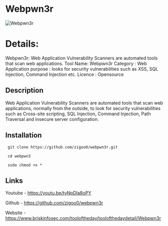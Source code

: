 Webpwn3r
============
![Webpwn3r](https://www.briskinfosec.com//assets/tooloftheday/Copy_of_Briskinfosec_TOD_Latest_samples_196.jpg)

Details:
============
Webpwn3r:  Web Application Vulnerability Scanners are automated tools that scan web applications.
Tool Name: Webpwn3r
Category : Web Application
purpose  : looks for security vulnerabilities such as XSS, SQL Injection, Command Injection etc.
Licence : Opensource

Description
---------------
Web Application Vulnerability Scanners are automated tools that scan web applications, normally from the outside, to look for security vulnerabilities such as Cross-site scripting, SQL Injection, Command Injection, Path Traversal and insecure server configuration.

Installation
----------------
     git clone https://github.com/zigoo0/webpwn3r.git
	 
     cd webpwn3
	 
     sudo chmod +x *

Links
----------------
Youtube - https://youtu.be/tyNpDla8oPY

Github - https://github.com/zigoo0/webpwn3r

Website - https://www.briskinfosec.com/tooloftheday/toolofthedaydetail/Webpwn3r
